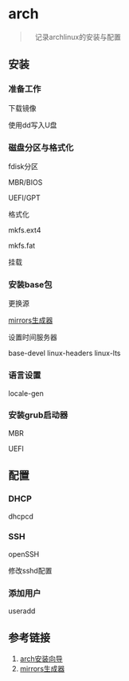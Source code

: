 # arch

>　记录archlinux的安装与配置

## 安装

### 准备工作

下载镜像

使用dd写入U盘

### 磁盘分区与格式化

fdisk分区

MBR/BIOS

UEFI/GPT

格式化

mkfs.ext4

mkfs.fat

挂载

### 安装base包

更换源

[mirrors生成器](https://www.archlinux.org/mirrorlist/)

设置时间服务器

base-devel linux-headers linux-lts

### 语言设置

locale-gen

### 安装grub启动器

MBR

UEFI

## 配置

### DHCP

dhcpcd

### SSH

openSSH

修改sshd配置

### 添加用户

useradd

## 参考链接

1. [arch安装向导](https://wiki.archlinux.org/index.php/Installation_guide)
2. [mirrors生成器](https://www.archlinux.org/mirrorlist/)
